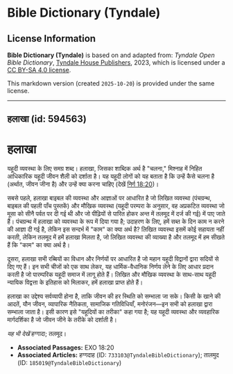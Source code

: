 # Bible Dictionary (Tyndale)

## License Information

**Bible Dictionary (Tyndale)** is based on and adapted from: _Tyndale Open Bible Dictionary_, [Tyndale House Publishers](https://tyndaleopenresources.com/), 2023, which is licensed under a [CC BY-SA 4.0 license](https://creativecommons.org/licenses/by-sa/4.0/legalcode.en).

This markdown version (created `2025-10-20`) is provided under the same license.



--------------------------------

## हलाखा (id: 594563)

हलाखा
=====

यहूदी व्यवस्था के लिए समग्र शब्द। हलाखा, जिसका शाब्दिक अर्थ है "चलना," मिश्नाह में निहित आधिकारिक यहूदी जीवन शैली को दर्शाता है। यह यहूदी लोगों को यह बताता है कि उन्हें कैसे चलना है (अर्थात, जीवन जीना है) और उन्हें क्या करना चाहिए (देखें [निर्ग 18:20](https://ref.ly/Exod18:20))।

सबसे पहले, हलाखा बाइबल की व्यवस्था और आज्ञाओं पर आधारित है जो लिखित व्यवस्था (पंचग्रन्थ, बाइबल की पहली पाँच पुस्तकें) और मौखिक व्यवस्था (यहूदी परम्परा के अनुसार, वह अप्रकटित व्यवस्था जो मूसा को सीनै पर्वत पर दी गई थी और जो पीढ़ियों से पारित होकर अन्त में तलमूद में दर्ज की गई) में पाए जाते हैं। पंचग्रन्थ में हलाखा को व्यवस्था के रूप में दिया गया है; उदाहरण के लिए, हमें सब्त के दिन काम न करने की आज्ञा दी गई है, लेकिन इस सन्दर्भ में "काम" का क्या अर्थ है? लिखित व्यवस्था इसमें कोई सहायता नहीं करती, लेकिन तलमूद में हमें हलाखा मिलता है, जो लिखित व्यवस्था की व्याख्या है और तलमूद में हम सीखते हैं कि "काम" का क्या अर्थ है।

दूसरा, हलाखा सभी रब्बियों का विधान और निर्णयों पर आधारित है जो महान यहूदी विद्वानों द्वारा सदियों से दिए गए हैं। इन सभी चीजों को एक साथ लेकर, यह धार्मिक\-वैधानिक निर्णय लेने के लिए आधार प्रदान करती है जो पारम्परिक यहूदी समाज में लागू होते हैं। लिखित और मौखिक व्यवस्था के साथ\-साथ यहूदी न्यायिक विद्वत्ता के इतिहास को मिलाकर, हमें हलाखा प्राप्त होते हैं।

हलाखा का उद्देश्य सर्वव्यापी होना है, ताकि जीवन की हर स्थिति को सम्भाला जा सके। किसी के खाने की आदतें, यौन जीवन, व्यापारिक नैतिकता, सामाजिक गतिविधियाँ, मनोरंजन—इन सभी को हलाखा द्वारा सम्भाला जाता है। इसी कारण इसे "यहूदियों का तरीका" कहा गया है; यह यहूदी व्यवस्था और व्यवहारिक मार्गदर्शिका है जो जीवन जीने के तरीके को दर्शाती है।

*यह भी देखें* हग्गादा; तलमूद।

* **Associated Passages:** EXO 18:20
* **Associated Articles:** हग्गदाह (ID: `733103@TyndaleBibleDictionary`); तालमुद (ID: `185019@TyndaleBibleDictionary`)

